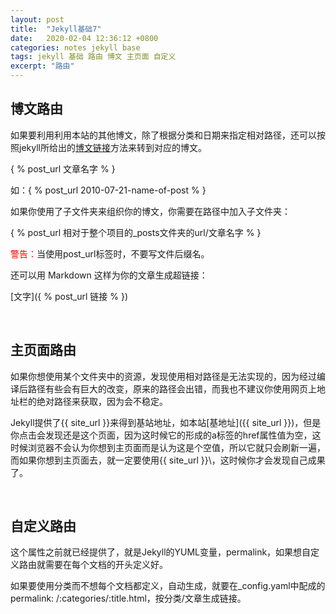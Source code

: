 ```yaml
---
layout: post
title:  "Jekyll基础7"
date:   2020-02-04 12:36:12 +0800
categories: notes jekyll base
tags: jekyll 基础 路由 博文 主页面 自定义
excerpt: "路由"
--- 
```


## 博文路由

如果要利用利用本站的其他博文，除了根据分类和日期来指定相对路径，还可以按照jekyll所给出的[博文链接](http://jekyllcn.com/docs/templates/)方法来转到对应的博文。

\{ % post_url 文章名字 % \}

如：\{ % post_url 2010-07-21-name-of-post % \}

如果你使用了子文件夹来组织你的博文，你需要在路径中加入子文件夹：

\{ % post_url 相对于整个项目的_posts文件夹的url/文章名字 % \}

<span style="color:red">警告：</span>当使用post_url标签时，不要写文件后缀名。

还可以用 Markdown 这样为你的文章生成超链接：

\[文字\]\(\{ % post_url 链接 % })

&emsp;

## 主页面路由

如果你想使用某个文件夹中的资源，发现使用相对路径是无法实现的，因为经过编译后路径有些会有巨大的改变，原来的路径会出错，而我也不建议你使用网页上地址栏的绝对路径来获取，因为会不稳定。

Jekyll提供了\{\{ site_url }}来得到基站地址，如本站[基地址]({{ site_url }})，但是你点击会发现还是这个页面，因为这时候它的形成的a标签的href属性值为空，这时候浏览器不会认为你想到主页面而是认为这是个空值，所以它就只会刷新一遍，而如果你想到主页面去，就一定要使用\{\{ site_url }}\\，这时候你才会发现自己成果了。

&emsp;

## 自定义路由

这个属性之前就已经提供了，就是Jekyll的YUML变量，permalink，如果想自定义路由就需要在每个文档的开头定义好。

如果要使用分类而不想每个文档都定义，自动生成，就要在_config.yaml中配成的permalink: /:categories/:title.html，按分类/文章生成链接。
